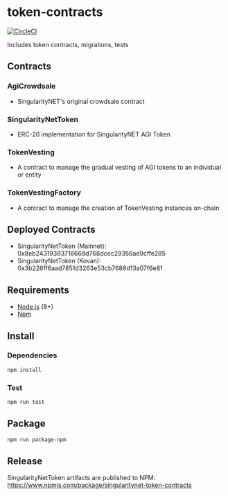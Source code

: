 # token-contracts

[![CircleCI](https://circleci.com/gh/singnet/token-contracts.svg?style=svg)](https://circleci.com/gh/singnet/token-contracts)

Includes token contracts, migrations, tests

## Contracts

### AgiCrowdsale
* SingularityNET's original crowdsale contract

### SingularityNetToken
* ERC-20 implementation for SingularityNET AGI Token

### TokenVesting
* A contract to manage the gradual vesting of AGI tokens to an individual or entity

### TokenVestingFactory
* A contract to manage the creation of TokenVesting instances on-chain

## Deployed Contracts
* SingularityNetToken (Mainnet): 0x8eb24319393716668d768dcec29356ae9cffe285
* SingularityNetToken (Kovan): 0x3b226ff6aad7851d3263e53cb7688d13a07f6e81

## Requirements
* [Node.js](https://github.com/nodejs/node) (8+)
* [Npm](https://www.npmjs.com/package/npm)

## Install

### Dependencies
```bash
npm install
```

### Test 
```bash
npm run test
```

## Package
```bash
npm run package-npm
```

## Release
SingularityNetToken artifacts are published to NPM: https://www.npmjs.com/package/singularitynet-token-contracts
